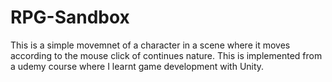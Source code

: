 # RPG-Sandbox
This is a simple movemnet of a character in a scene where it moves according to the mouse click of continues nature. 
This is implemented from a udemy course where I learnt game development with Unity.


